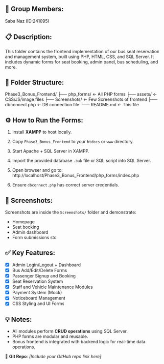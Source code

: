 

## 👥 Group Members:
Saba Naz (ID:241095)

## 📋 Description:
This folder contains the frontend implementation of our bus seat reservation and management system, built using PHP, HTML, CSS, and SQL Server. It includes dynamic forms for seat booking, admin panel, bus scheduling, and more.

## 📂 Folder Structure:
Phase3_Bonus_Frontend/
├── php_forms/ ← All PHP forms
├── assets/ ← CSS/JS/image files
├── Screenshots/ ← Few Screenshots of frontend
├── dbconnect.php ← DB connection file
└── README.md ← This file


## ⚙️ How to Run the Forms:
1. Install **XAMPP** to host locally.
2. Copy `Phase3_Bonus_Frontend` to your `htdocs` or `www` directory.
3. Start Apache + SQL Server in XAMPP.
4. Import the provided database `.bak` file or SQL script into SQL Server.
5. Open browser and go to:  
http://localhost/Phase3_Bonus_Frontend/php_forms/index.php

6. Ensure `dbconnect.php` has correct server credentials.

## 📸 Screenshots:
Screenshots are inside the `Screenshots/` folder and demonstrate:
- Homepage
- Seat booking
- Admin dashboard
- Form submissions stc


## ✅ Key Features:
- [x] Admin Login/Logout + Dashboard
- [x] Bus Add/Edit/Delete Forms
- [x] Passenger Signup and Booking
- [x] Seat Reservation System
- [x] Staff and Vehicle Maintenance Modules
- [x] Payment System (Mock)
- [x] Noticeboard Management
- [x] CSS Styling and UI Forms

## 💡 Notes:
- All modules perform **CRUD operations** using SQL Server.
- PHP forms are modular and reusable.
- Bonus frontend is integrated with backend logic for real-time data operations.


🔗 **Git Repo**: _[Include your GitHub repo link here]_

